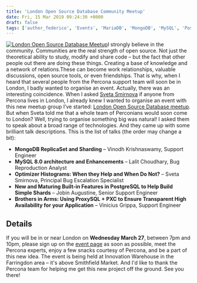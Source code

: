 ```yaml
---
title: 'London Open Source Database Community Meetup'
date: Fri, 15 Mar 2019 09:24:30 +0000
draft: false
tags: ['author_federico', 'Events', 'MariaDB', 'MongoDB', 'MySQL', 'PostgreSQL']
---
```


[![London Open Source Database Meetup](https://www.percona.com/community-blog/wp-content/uploads/2019/03/london-meetup-300x148.jpg)](https://www.meetup.com/London-Open-Source-Database-Meetup/events/259662862/)I strongly believe in the community. Communities are the real strength of open source. Not just the theoretical ability to study, modify and share code – but the fact that other people out there are doing these things. Creating a base of knowledge and a network of relations.These can become work relationships, valuable discussions, open source tools, or even friendships. That is why, when I heard that several people from the Percona support team will soon be in London, I badly wanted to organise an event. Actually, there was an interesting coincidence. When I asked [Sveta Smirnova](https://www.percona.com/blog/author/sveta-smirnova/) if anyone from Percona lives in London, I already knew I wanted to organise an event with this new meetup group I’ve started: [London Open Source Database meetup](https://www.meetup.com/London-Open-Source-Database-Meetup/). But when Sveta told me that a whole team of Perconians would soon come to London? Well, trying to organise something big was natural! I asked them to speak about a broad range of technologies. And they came up with some brilliant talk descriptions. This is the list of talks (the order may change a bit):

*   **MongoDB ReplicaSet and Sharding** – Vinodh Krishnaswamy, Support Engineer
*   **MySQL 8.0 architecture and Enhancements** – Lalit Choudhary, Bug Reproduction Analyst
*   **Optimizer Histograms: When they Help and When Do Not?** – Sveta Smirnova, Principal Bug Escalation Specialist
*   **New and Maturing Built-in Features in PostgreSQL to Help Build Simple Shards** – Jobin Augustine, Senior Support Engineer
*   **Brothers in Arms: Using ProxySQL + PXC to Ensure Transparent High Availability for your Application** – Vinicius Grippa, Support Engineer

Details
-------

If you will be in or near London on **Wednesday March 27**, between 7pm and 10pm, please sign up on the [event page](https://www.meetup.com/London-Open-Source-Database-Meetup/events/259662862/) as soon as possible, meet the Percona experts, enjoy a few snacks courtesy of Percona, and be a part of this new idea. The event is being held at Innovation Warehouse in the Farringdon area – it's above Smithfield Market. And I'd like to thank the Percona team for helping me get this new project off the ground. See you there!